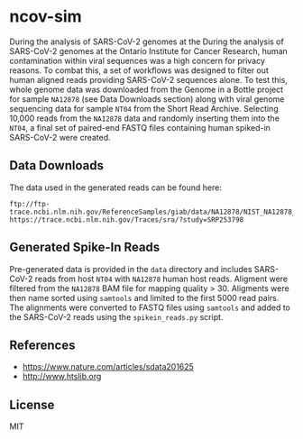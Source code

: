 # ncov-sim

During the analysis of SARS-CoV-2 genomes at the During the analysis of
SARS-CoV-2 genomes at the Ontario Institute for Cancer Research, human 
contamination within viral sequences was a high concern for
privacy reasons.  To combat this, a set of workflows was designed to filter
out human aligned reads providing SARS-CoV-2 sequences alone.  To test this,
whole genome data was downloaded from the Genome in a Bottle project for sample
`NA12878` (see Data Downloads section) along with viral genome sequencing data
for sample `NT04` from the Short Read Archive.  Selecting 10,000 reads from
the `NA12878` data and randomly inserting them into the `NT04`, a final set of
paired-end FASTQ files containing human spiked-in SARS-CoV-2 were created.


## Data Downloads
The data used in the generated reads can be found here:
```
ftp://ftp-trace.ncbi.nlm.nih.gov/ReferenceSamples/giab/data/NA12878/NIST_NA12878_HG001_HiSeq_300x/RMNISTHS_30xdownsample.bam
https://trace.ncbi.nlm.nih.gov/Traces/sra/?study=SRP253798
```


## Generated Spike-In Reads
Pre-generated data is provided in the `data` directory and includes SARS-CoV-2 reads from host `NT04` with `NA12878` human host reads.  Aligment were filtered from the `NA12878` BAM file for mapping quality > 30.  Aligments were then name sorted using `samtools` and limited to the first 5000 read pairs.  The alignments were converted to FASTQ files using `samtools` and added to the SARS-CoV-2 reads using the `spikein_reads.py` script.


## References
* https://www.nature.com/articles/sdata201625
* http://www.htslib.org


## License
MIT
